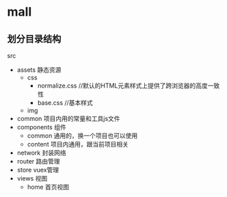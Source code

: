 # mall

## 划分目录结构

src
- assets 静态资源
  - css
    - normalize.css //默认的HTML元素样式上提供了跨浏览器的高度一致性
    - base.css //基本样式
  - img
- common  项目内用的常量和工具js文件
- components  组件
  - common  通用的，换一个项目也可以使用
  - content 项目内通用，跟当前项目相关
- network 封装网络
- router 路由管理
- store vuex管理
- views 视图
  - home 首页视图
